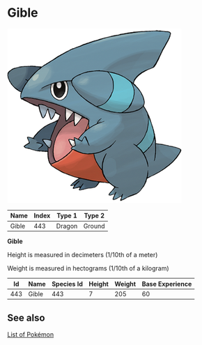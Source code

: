 # Gible


![Gible](images/443.png)

| **Name** | **Index** | **Type 1** | **Type 2** |
|----|----|----|----|
| Gible | 443 | Dragon | Ground  |

**Gible** 


Height is measured in decimeters (1/10th of a meter)

Weight is measured in hectograms (1/10th of a kilogram)

| **Id** | **Name** | **Species Id** | **Height** | **Weight** | **Base Experience** |
|--------|----------|----------------|------------|------------|---------------------|
| 443 | Gible | 443 | 7 | 205 | 60 |


## See also

[List of Pokémon](../pokemon.md)
